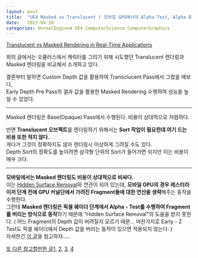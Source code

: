 ```yaml
---
layout: post
title:  "UE4 Masked vs Translucent ( 모바일 GPU에서의 Alpha Test, Alpha Blend )"
date:   2022-04-30
categories: UnrealEngine4 UE4 ComputerScience ComputerGraphics
---
```


[Translucent vs Masked Rendering in Real-Time Applications](https://developer.oculus.com/blog/translucent-vs-masked-rendering-in-real-time-applications/?locale=ko_KR)        
         
위의 글에서는 오큘러스에서 캐릭터를 그리기 위해 시도했던 Translucent 렌더링과 Masked 렌더링을 비교해서 소개하고 있다.               

결론부터 말하면 Custom Depth 값을 활용하여 Transclucent Pass에서 그렸을 때보다,     
Early Depth Pre Pass의 결과 값을 활용한 Masked Rendering 수행하여 성능을 높일 수 있었다.       

-------------------------------            

Masked 렌더링은 Base(Opaque) Pass에서 수행된다. 비용이 상대적으로 저렴하다.                     

반면 **Translucent 오브젝트**를 렌더링하기 위해서는 **Sort 작업이 필요한데 여기 드는 비용 또한 적지 않다.**              
게다가 그것이 정확하지도 않아 렌더링시 이상하게 그려질 수도 있다.            
Depth Sort의 정확도를 높이려면 삼각형 단위의 Sort가 들어가면 되지만 이는 비용이 매우 크다.                 

----------------------------------

**모바일에서는 Masked 렌더링도 비용이 상대적으로 비싸다.**                          
이는 [Hidden Surface Removal](https://sungjjinkang.github.io/computerscience/computergraphics/2022/04/24/mobile_gpu_hidden_surface_removal.html)와 연관이 되어 있는데, **모바일 GPU의 경우 레스터라이저 단계 전에 GPU 커널단에서 가려진 Fragment들에 대한 연산을 생략**해주는 동작을 수행한다.              
그런데 **Masked 렌더링은 픽셀 쉐이더 단계에서 Alpha - Test를 수행하여 Fragment를 버리는 방식으로 동작**하기 때문에 "Hidden Surface Removal"의 도움을 받지 못한다. ( 어느 Fragment의 Depth 값이 버려질지 모르기 때문... 마찬가지로 Early - Z Test도 픽셀 쉐이더에서 Depth 값을 버리는 동작이 있으면 적용되지 않는다. )         
자세한건 [이 글](https://sungjjinkang.github.io/computerscience/computergraphics/2022/04/24/mobile_gpu_hidden_surface_removal.html)을 참고하자.....             

[또 다른 참고할만한 글1](https://developer.arm.com/documentation/102576/0100/Transparency-best-practise), [2](https://blog.katastros.com/a?ID=00600-4a63ac52-bd9e-42c7-8272-30a76b4a3346), [3](https://bgolus.medium.com/anti-aliased-alpha-test-the-esoteric-alpha-to-coverage-8b177335ae4f), [4](https://developer.arm.com/documentation/101897/0200/shader-code/discards)
              